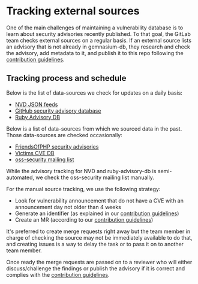 # Tracking external sources

One of the main challenges of maintaining a vulnerability database
is to learn about security advisories recently published.
To that goal, the GitLab team checks external sources on a regular basis.
If an external source lists an advisory that is not already in gemnasium-db,
they research and check the advisory, add metadata to it, and publish it to this repo
following the [contribution guidelines](CONTRIBUTING.md).

## Tracking process and schedule

Below is the list of data-sources we check for updates on a daily basis:
- [NVD JSON feeds](https://nvd.nist.gov/vuln/data-feeds)
- [GitHub security advisory database](https://github.com/advisories)
- [Ruby Advisory DB](https://github.com/rubysec/ruby-advisory-db)

Below is a list of data-sources from which we sourced data in the past. Those
data-sources are checked occasionally:
- [FriendsOfPHP security advisories](https://github.com/FriendsOfPHP/security-advisories)
- [Victims CVE DB](https://github.com/victims/victims-cve-db)
- [oss-security mailing list](http://www.openwall.com/lists/oss-security/)

While the advisory tracking for NVD and ruby-advisory-db is semi-automated, 
we check the oss-security mailing list manually. 

For the manual source tracking, we use the following strategy:
- Look for vulnerability announcement that do not have a CVE with an announcement day not older than 4 weeks
- Generate an identifier (as explained in our [contribution guidelines](CONTRIBUTING.md))
- Create an MR (according to our [contribution guidelines](CONTRIBUTING.md))

It's preferred to create merge requests right away but the team member
in charge of checking the source may not be immediately available to do that,
and creating issues is a way to delay the task or to pass it on to another team member.

Once ready the merge requests are passed on to a reviewer
who will either discuss/challenge the findings
or publish the advisory if it is correct and complies with the [contribution guidelines](CONTRIBUTING.md).

